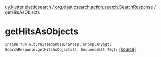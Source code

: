 [uy.klutter.elasticsearch](../index.md) / [org.elasticsearch.action.search.SearchResponse](index.md) / [getHitsAsObjects](.)


# getHitsAsObjects

`inline fun &lt;reified&nbsp;T&nbsp;:&nbsp;Any&gt; SearchResponse.getHitsAsObjects(): Sequence&lt;T&gt;` [(source)](https://github.com/kohesive/klutter/blob/master/elasticsearch-jdk7/src/main/kotlin/uy/klutter/elasticsearch/Results.kt#L8)


